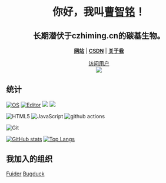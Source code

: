 <h1 align="center">你好，我叫<a href="https://czhiming.cn/">曹智铭</a>！</h1>
<h2 align="center">长期潜伏于czhiming.cn的碳基生物。</h2>


<p align="center">
  <strong><a href="https://czhiming.cn">网站</a></strong> |
  <strong><a href="https://blog.csdn.net/weixin_46898465">CSDN</a></strong> |
  <strong><a href="https://czhiming.cn/a-letter-for-you">关于我</a></strong>  
</p>
<a href="https://czhiming.cn"><p align="center">访问用户<br> <img src="https://profile-counter.glitch.me/xiaocao162020/count.svg" /></a>


## 统计

[![OS](https://img.shields.io/badge/OS-Windows-informational?style=flat-square&logo=windows&logoColor=white)](https://en.wikipedia.org/wiki/Windows)
[![Editor](https://img.shields.io/badge/Editor-VSCode-blue?style=flat-square&logo=visual-studio-code&logoColor=white)](https://code.visualstudio.com/)
[![](https://img.shields.io/website?color=0ab9e6&style=flat-square&up_message=MySite&url=https%3a%2f%2fczhiming.cn)](https://czhiming.cn/)
[![](https://img.shields.io/badge/python-v3.9-blue)](https://python.org)

![HTML5](https://img.shields.io/badge/-HTML5-%23E44D27?style=flat-square&logo=html5&logoColor=ffffff)
![JavaScript](https://img.shields.io/badge/-JavaScript-%23F7DF1C?style=flat-square&logo=javascript&logoColor=000000&labelColor=%23F7DF1C&color=%23FFCE5A)
<img alt="github actions" src="https://img.shields.io/badge/-Github_Actions-2088FF?style=flat-square&logo=github-actions&logoColor=white" />

![Git](https://img.shields.io/badge/-Git-%23F05032?style=flat-square&logo=git&logoColor=%23ffffff)


[![GitHub stats](https://github-stats.caozm.tk/api?username=cao-zhiming)](https://github.com/cao-zhiming?tab=repositories)
[![Top Langs](https://github-stats.caozm.tk/api/top-langs/?username=cao-zhiming&exclude_repo=github-readme-stats,class-site&hide=css,ejs,stylus)](https://github.com/cao-zhiming?tab=repositories)


## 我加入的组织

[Fuider](https://github.com/fuider)  [Bugduck](https://github.com/Bug-Duck)
